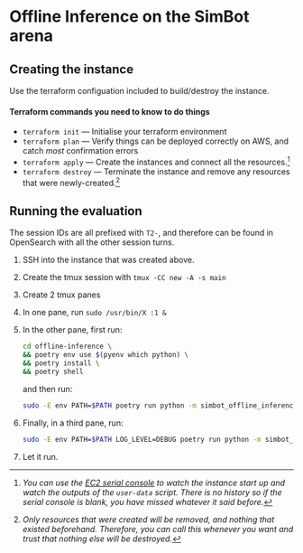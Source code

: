 # Offline Inference on the SimBot arena

## Creating the instance

Use the terraform configuation included to build/destroy the instance.

#### Terraform commands you need to know to do things

- `terraform init` — Initialise your terraform environment
- `terraform plan` — Verify things can be deployed correctly on AWS, and catch _most_ confirmation errors
- `terraform apply` — Create the instances and connect all the resources.[^1]
- `terraform destroy` — Terminate the instance and remove any resources that were newly-created.[^2]

[^1]: _You can use the [EC2 serial console](https://docs.aws.amazon.com/AWSEC2/latest/UserGuide/ec2-serial-console.html) to watch the instance start up and watch the outputs of the `user-data` script. There is no history so if the serial console is blank, you have missed whatever it said before._
[^2]: _Only resources that were created will be removed, and nothing that existed beforehand. Therefore, you can call this whenever you want and trust that nothing else will be destroyed._

## Running the evaluation

The session IDs are all prefixed with `T2-`, and therefore can be found in OpenSearch with all the other session turns.

1. SSH into the instance that was created above.
1. Create the tmux session with `tmux -CC new -A -s main`
1. Create 2 tmux panes
1. In one pane, run `sudo /usr/bin/X :1 &`
1. In the other pane, first run:

   ```bash
   cd offline-inference \
   && poetry env use $(pyenv which python) \
   && poetry install \
   && poetry shell
   ```

   and then run:

   ```bash
   sudo -E env PATH=$PATH poetry run python -m simbot_offline_inference run-background-services
   ```

1. Finally, in a third pane, run:

   ```bash
   sudo -E env PATH=$PATH LOG_LEVEL=DEBUG poetry run python -m simbot_offline_inference run-their-evaluation T1
   ```

1. Let it run.
